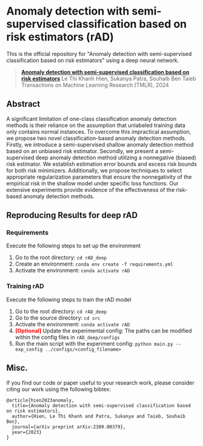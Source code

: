 # Anomaly detection with semi-supervised classification based on risk estimators (rAD)

This is the official repository for "Anomaly detection with semi-supervised classification based on risk estimators" using a deep neural network.

> [**Anomaly detection with semi-supervised classification based on risk estimators**](https://arxiv.org/abs/2309.00379)
> Le Thi Khanh Hien, Sukanya Patra, Souhaib Ben Taieb
> Transactions on Machine Learning Research (TMLR), 2024

## Abstract
A significant limitation of one-class classification anomaly detection methods is their reliance on the assumption that unlabeled training data only contains normal instances. To overcome this impractical assumption, we propose two novel classification-based anomaly detection methods. Firstly, we introduce a semi-supervised shallow anomaly detection method based on an unbiased risk estimator. Secondly, we present a semi-supervised deep anomaly detection method utilizing a nonnegative (biased) risk estimator. We establish estimation error bounds and excess risk bounds for both risk minimizers. Additionally, we propose techniques to select appropriate regularization parameters that ensure the nonnegativity of the empirical risk in the shallow model under specific loss functions. Our extensive experiments provide evidence of the effectiveness of the risk-based anomaly detection methods.

## Reproducing Results for deep rAD

### Requirements

Execute the following steps to set up the environment

1. Go to the root directory: ```cd rAD_deep```
2. Create an environment: ```conda env create -f requirements.yml```
3. Activate the environment: ```conda activate rAD```

### Training rAD

Execute the following steps to train the rAD model

1. Go to the root directory: ```cd rAD_deep```
2. Go to the source directory: ```cd src```
3. Activate the environment: ```conda activate rAD```
4. <span style="color:red">**[Optional]**</span> Update the experimental config: The paths can be modified within the config files in ```rAD_deep/configs```
5. Run the main script with the experiment config: ```python main.py --exp_config ../configs/<config_filename>```

## Misc.

If you find our code or paper useful to your research work, please consider citing our work using the following bibtex:
```
@article{hien2023anomaly,
  title={Anomaly detection with semi-supervised classification based on risk estimators},
  author={Hien, Le Thi Khanh and Patra, Sukanya and Taieb, Souhaib Ben},
  journal={arXiv preprint arXiv:2309.00379},
  year={2023}
}
```
